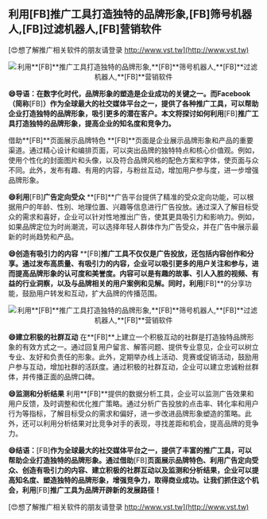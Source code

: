 ## **利用**[FB]**推广工具打造独特的品牌形象,**[FB]**筛号机器人,**[FB]**过滤机器人,**[FB]**营销软件**

[😍想了解推广相关软件的朋友请登录 http://www.vst.tw](http://www.vst.tw)

 <center><img src="https://vst.tw/MP4/tuiguang/png/5.png" alt="利用**[FB]**推广工具打造独特的品牌形象,**[FB]**筛号机器人,**[FB]**过滤机器人,**[FB]**营销软件"></center>

**😄导语：在数字化时代，品牌形象的塑造是企业成功的关键之一。而Facebook（简称**[FB]**）作为全球最大的社交媒体平台之一，提供了各种推广工具，可以帮助企业打造独特的品牌形象，吸引更多的潜在客户。本文将探讨如何利用**[FB]**推广工具打造独特的品牌形象，提高企业的知名度和竞争力。**

借助**[FB]**页面展示品牌特色
**[FB]**页面是企业展示品牌形象和产品的重要渠道。通过精心设计和编排页面，可以突出品牌的独特特点和核心价值观。例如，使用个性化的封面图片和头像，以及符合品牌风格的配色方案和字体，使页面与众不同。此外，发布有趣、有用的内容，与粉丝互动，增加用户参与度，进一步增强品牌形象。

**😄利用**[FB]**广告定向受众**
**[FB]**广告平台提供了精准的受众定向功能，可以根据用户的年龄、性别、地理位置、兴趣等信息进行广告投放。通过深入了解目标受众的需求和喜好，企业可以针对性地推出广告，使其更具吸引力和影响力。例如，如果品牌定位为时尚潮流，可以选择年轻人群体作为广告受众，并在广告中展示最新的时尚趋势和产品。

**😄创造有吸引力的内容**
**[FB]**推广工具不仅仅是广告投放，还包括内容创作和分享。通过发布高质量、有吸引力的内容，企业可以吸引更多的用户关注和参与，进而提高品牌形象的认可度和美誉度。内容可以是有趣的故事、引人入胜的视频、有益的行业洞察，以及与品牌相关的用户案例和见解。同时，利用**[FB]**的分享功能，鼓励用户转发和互动，扩大品牌的传播范围。

 <center><img src="https://vst.tw/MP4/tuiguang/png/7.png" alt="利用**[FB]**推广工具打造独特的品牌形象,**[FB]**筛号机器人,**[FB]**过滤机器人,**[FB]**营销软件"></center>

**😄建立积极的社群互动**
在**[FB]**上建立一个积极互动的社群是打造独特品牌形象的有效方式之一。通过回复用户留言、解答问题、提供专业意见，企业可以树立专业、友好和负责任的形象。此外，定期举办线上活动、竞赛或促销活动，鼓励用户参与互动，增加社群的活跃度。通过积极的社群互动，企业可以建立忠诚粉丝群体，并传播正面的品牌口碑。

**😄监测和分析结果**
利用**[FB]**提供的数据分析工具，企业可以监测广告效果和用户反馈，及时调整和优化推广策略。通过分析广告投放的点击率、转化率和用户行为等指标，了解目标受众的需求和偏好，进一步改进品牌形象塑造的策略。此外，还可以利用分析结果对比竞争对手的表现，寻找差距和机会，提高品牌的竞争力。

**😄结语：**[FB]**作为全球最大的社交媒体平台之一，提供了丰富的推广工具，可以帮助企业打造独特的品牌形象。通过借助**[FB]**页面展示品牌特色、利用广告定向受众、创造有吸引力的内容、建立积极的社群互动以及监测和分析结果，企业可以提高知名度、塑造独特的品牌形象，增强竞争力，取得商业成功。让我们抓住这个机会，利用**[FB]**推广工具为品牌开辟新的发展路径！**

[😍想了解推广相关软件的朋友请登录 http://www.vst.tw](http://www.vst.tw)



